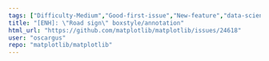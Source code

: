 ```yaml
---
tags: ["Difficulty-Medium","Good-first-issue","New-feature","data-science","data-visualization","gtk","hacktoberfest","matplotlib","plotting","python","qt","tk","topic-annotation","wx"]
title: "[ENH]: \"Road sign\" boxstyle/annotation"
html_url: "https://github.com/matplotlib/matplotlib/issues/24618"
user: "oscargus"
repo: "matplotlib/matplotlib"
---
```



